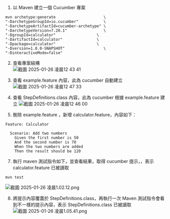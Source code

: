 1. 以 Maven 建立一個 Cucumber 專案
```gherkin
mvn archetype:generate                     \
"-DarchetypeGroupId=io.cucumber"           \
"-DarchetypeArtifactId=cucumber-archetype" \
"-DarchetypeVersion=7.20.1"                \
"-DgroupId=calculator"                  \
"-DartifactId=calculator"               \
"-Dpackage=calculator"                  \
"-Dversion=1.0.0-SNAPSHOT"                 \
"-DinteractiveMode=false"
```
2. 查看專案結構<BR>
![截圖 2025-01-26 凌晨12 43 41](https://github.com/user-attachments/assets/7b3ca6e5-7fe5-4ea1-89c5-cb6eaf5ec61d)

4. 查看 example.feature 內容，此為 cucumber 自動建立
![截圖 2025-01-26 凌晨12 47 33](https://github.com/user-attachments/assets/03646597-4ae5-42c3-8703-d83a47572a14)

5. 查看 StepDefinitions.class 內容，此為 cucumber 根據 example.feature 建立
![截圖 2025-01-26 凌晨12 46 00](https://github.com/user-attachments/assets/85ab0ff0-1ee2-4dd1-8175-16f9c0a65685)

6. 刪除 example.feature ，新增 calculator.feature，內容如下：
```gherkin
Feature: Calculator

  Scenario: Add two numbers
    Given the first number is 50
    And the second number is 70
    When the two numbers are added
    Then the result should be 120
```
7. 執行 maven 測試指令如下，並查看結果，取得 cucumber 提示，，表示  calculator.feature 已被讀取
```gherkin
mvn test
```
![截圖 2025-01-26 凌晨1.02.12.png](..%2F..%2F..%2F..%2FDesktop%2F%E6%88%AA%E5%9C%96%202025-01-26%20%E5%87%8C%E6%99%A81.02.12.png)

8. 將提示內容覆蓋於 StepDefinitions.class，再執行一次 Maven 測試指令會看到不ㄧ樣的提示內容，表示  StepDefinitions.class 已被讀取
![截圖 2025-01-26 凌晨1.05.41.png](..%2F..%2F..%2F..%2FDesktop%2F%E6%88%AA%E5%9C%96%202025-01-26%20%E5%87%8C%E6%99%A81.05.41.png)